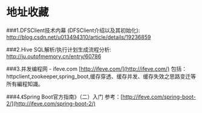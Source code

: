 # 地址收藏

###1.DFSClient技术内幕 (DFSClient介绍以及其初始化):
  http://blog.csdn.net/u013494310/article/details/19236859
  
###2.Hive SQL解析/执行计划生成流程分析:
  http://ju.outofmemory.cn/entry/60786
  
###3.并发编程网 - ifeve.com
  [http://ifeve.com/](http://ifeve.com/)
 包括：httpclient,zookeeper,spring_boot,缓存穿透、缓存并发、缓存失效之思路变迁等所有編程知識。

###4.《Spring Boot官方指南》（二）入门
参考：[http://ifeve.com/spring-boot-2/](http://ifeve.com/spring-boot-2/)
  

